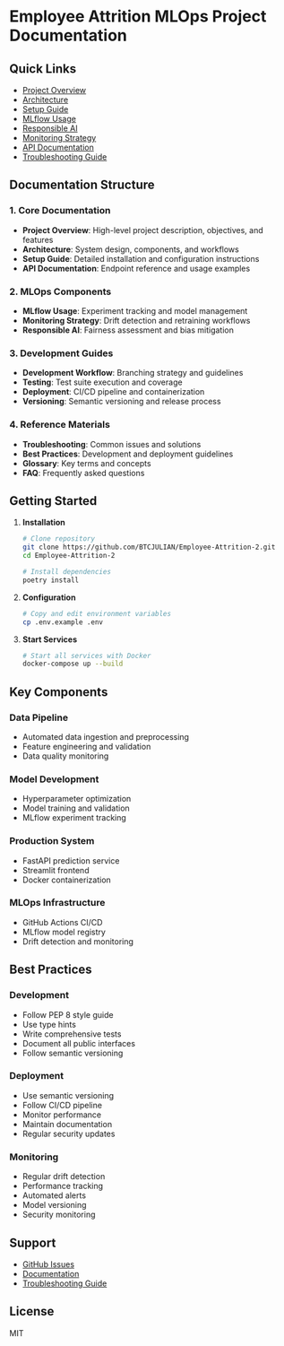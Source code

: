 # Employee Attrition MLOps Project Documentation

## Quick Links

- [Project Overview](index.md)
- [Architecture](architecture.md)
- [Setup Guide](setup_details.md)
- [MLflow Usage](mlflow_usage.md)
- [Responsible AI](responsible_ai.md)
- [Monitoring Strategy](monitoring_strategy.md)
- [API Documentation](api_documentation.md)
- [Troubleshooting Guide](troubleshooting.md)

## Documentation Structure

### 1. Core Documentation
- **Project Overview**: High-level project description, objectives, and features
- **Architecture**: System design, components, and workflows
- **Setup Guide**: Detailed installation and configuration instructions
- **API Documentation**: Endpoint reference and usage examples

### 2. MLOps Components
- **MLflow Usage**: Experiment tracking and model management
- **Monitoring Strategy**: Drift detection and retraining workflows
- **Responsible AI**: Fairness assessment and bias mitigation

### 3. Development Guides
- **Development Workflow**: Branching strategy and guidelines
- **Testing**: Test suite execution and coverage
- **Deployment**: CI/CD pipeline and containerization
- **Versioning**: Semantic versioning and release process

### 4. Reference Materials
- **Troubleshooting**: Common issues and solutions
- **Best Practices**: Development and deployment guidelines
- **Glossary**: Key terms and concepts
- **FAQ**: Frequently asked questions

## Getting Started

1. **Installation**
   ```bash
   # Clone repository
   git clone https://github.com/BTCJULIAN/Employee-Attrition-2.git
   cd Employee-Attrition-2

   # Install dependencies
   poetry install
   ```

2. **Configuration**
   ```bash
   # Copy and edit environment variables
   cp .env.example .env
   ```

3. **Start Services**
   ```bash
   # Start all services with Docker
   docker-compose up --build
   ```

## Key Components

### Data Pipeline
- Automated data ingestion and preprocessing
- Feature engineering and validation
- Data quality monitoring

### Model Development
- Hyperparameter optimization
- Model training and validation
- MLflow experiment tracking

### Production System
- FastAPI prediction service
- Streamlit frontend
- Docker containerization

### MLOps Infrastructure
- GitHub Actions CI/CD
- MLflow model registry
- Drift detection and monitoring

## Best Practices

### Development
- Follow PEP 8 style guide
- Use type hints
- Write comprehensive tests
- Document all public interfaces
- Follow semantic versioning

### Deployment
- Use semantic versioning
- Follow CI/CD pipeline
- Monitor performance
- Maintain documentation
- Regular security updates

### Monitoring
- Regular drift detection
- Performance tracking
- Automated alerts
- Model versioning
- Security monitoring

## Support

- [GitHub Issues](https://github.com/BTCJULIAN/Employee-Attrition-2/issues)
- [Documentation](docs/)
- [Troubleshooting Guide](docs/troubleshooting.md)

## License

MIT 